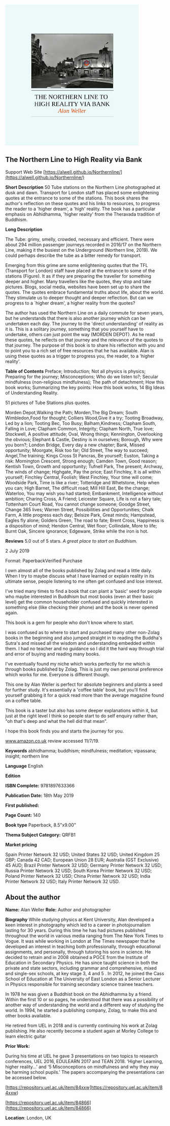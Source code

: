 ![Front cover](cover2.png)

## The Northern Line to High Reality via Bank

 Support Web Site [https://alwell.github.io/Northernline/](https://alwell.github.io/Northernline/)

**Short Description** 
50 Tube stations on the Northern Line photographed at dusk and dawn. Transport for London staff has placed some enlightening quotes at the entrance to some of the stations. This book shares the author's reflection on these quotes and his links to resources, to progress the reader to a 'higher dream', a 'high' reality.  The book has a particular emphasis on Abhidhamma, 'higher reality' from the Theravada tradition of Buddhism.

**Long Description**


The Tube: grimy, smelly, crowded, necessary and efficient. There were about 294 million passenger journeys recorded in 2016/17 on the Northern Line, making it the busiest on the Underground (Northern line, 2019). We could perhaps describe the tube as a bitter remedy for transport.

Emerging from this grime are some enlightening quotes that the TFL (Transport for London) staff have placed at the entrance to some of the stations (Figure). It as if they are preparing the traveller for something deeper and higher. Many travellers like the quotes, they stop and take pictures. Blogs, social media, websites have been set up to share the quotes. The quotes embrace fundamental truths about life, about the world. They stimulate us to deeper thought and deeper reflection. But can we progress to a `higher dream', a higher reality from the quotes?

The author has used the Northern Line on a daily commute for seven years, but he understands that there is also another journey which can be undertaken each day. The journey to the 'direct understanding' of reality as it is. This is a solitary journey, something that you yourself have to undertake, others can just point the way (MORDEN DEPOT). As he read these quotes, he reflects on that journey and the relevance of the quotes to that journey.  The purpose of this book is to share his reflection with you and to point you to a rich set of free resources that he has available.  Alan is using these quotes as a trigger to progress you, the reader, to a 'higher reality'. 


**Table of Contents** 
Preface; Introduction; Not all physics is physics; Preparing for the journey; Misconceptions; Who do we listen to?; Secular mindfulness (non-religious mindfulness); The path of detachment; How this book works; Summarizing the key points: How this book works, 14 Big Ideas of Understanding Reality.

51 pictures of Tube Stations plus quotes.

Morden Depot,Walking the Path; Morden,The Big Dream; South Wimbledon,Food for thought; Colliers Wood,Give it a try; Tooting Broadway, Led by a lion; Tooting Bec, Too Busy; Balham,Kindness; Clapham South, Falling in Love; Clapham Common, Integrity; Clapham North, True love; Stockwell, A positive attitude; Oval, Wrong things; Kennington, Overlooking the obvious; Elephant & Castle, Destiny is in ourselves; Borough, Why were you born?; London Bridge, Every day a new chapter; Bank, Missed opportunity; Moorgate, Risk too far; Old Street, The way to succeed; Angel,The training; Kings Cross St Pancras, Be yourself; Euston, Taking a risk: Mornington Crescent, Strong enough; Camden Town, Good reason; Kentish Town, Growth and opportunity; Tufnell Park, The present; Archway, The winds of change; Highgate, Pay the price; East Finchley, It is all within yourself; Finchley Central, Foolish; West Finchley, Your time will come; Woodside Park, Time is like a river; Totteridge and Whetstone, Help when you can; High Barnet, The difficult road; Mill Hill East, Be the change; Waterloo, You may wish you had started; Embankment, Intelligence without ambition; Charing Cross, A Friend; Leicester Square, Life is not a fairy tale; Tottenham Court Road, You cannot change someone; Goodge Street, Change 365 lives; Warren Street, Possibilities and Opportunities; Chalk Farm, A little progress each day; Belsize Park, Great minds; Hampstead, Eagles fly alone; Golders Green, The road to fate; Brent Cross, Happiness is a disposition of mind; Hendon Central, Wet floor; Collindale, More to life; Burnt Oak, Sincere ignorance; Edgeware, Strike while the iron is hot.

**Reviews**
5.0 out of 5 stars. *A great place to start on Buddhism.*

2 July 2019

Format: PaperbackVerified Purchase

I own almost all of the books published by Zolag and read a little daily. When I try to maybe discuss what I have learned or explain reality in its ultimate sense, people listening to me often get confused and lose interest.

I've tried many times to find a book that can plant a 'basic' seed for people who maybe interested in Buddhism but most books (even at their basic level) get the common householder confused and quickly interested in something else (like checking their phone) and the book is never opened again.

This book is a gem for people who don't know where to start.

I was confused as to where to start and purchased many other non-Zolag books in the beginning and also jumped straight in to reading the Buddha's Sutra's and missed all the wisdom and understanding embedded within them.
I had no teacher and no guidance so I did it the hard way through trial and error of buying and reading many books.

I've eventually found my niche which works perfectly for me which is through books published by Zolag. This is just my own personal preference which works for me. Everyone is different though.

This one by Alan Weller is perfect for absolute beginners and plants a seed for further study. It's essentially a 'coffee table' book, but you'll find yourself grabbing it for a quick read more than the average magazine found on a coffee table.

This book is a taster but also has some deeper explanations within it, but just at the right level I think so people start to do self enquiry rather than, "oh that's deep and what the hell did that mean".

I hope this book finds you and starts the journey for you.

www.amazon.co.uk review accessed 11/7/19.

**Keywords** abhidhamma; buddhism; mindfulness; meditation; vipassana; insight; northern line

**Language** English

**Edition** 

**ISBN Complete:** 9781897633366

**Publication Date:** 18th May 2019

**First published:** 

**Page Count:** 140

**Book type** Paperback, 8.5"x9.00"

**Thema Subject Category:** QRFB1

**Market pricing**

Spain Printer Network 	32 USD;
United States 	32 USD;
United Kingdom 	25 GBP;
Canada 	42 CAD;
European Union 	28 EUR;
Australia (GST Exclusive) 45 AUD;
Brazil Printer Network 	32 USD;
Germany Printer Network 32 USD;
Russia Printer Network 	32 USD;
South Korea Printer Network 	32 USD;
Poland Printer Network 	32 USD; 
China Printer Network 	32 USD; 
India Printer Network 	32 USD; 
Italy Printer Network 	32 USD. 



## About the author

**Name:** Alan Weller 	**Role:** Author	and photographer

**Biography**
While studying physics at Kent University, Alan developed a keen interest in photography which led to a career in photojournalism lasting for 30 years. During this time he has had pictures published throughout the world in various media ranging from The New York Times to Vogue. It was while working in London at The Times newspaper that he developed an interest in teaching both professionally, through educational assignments, and personally, through tutoring his sons in science. He decided to retrain and in 2008 obtained a PGCE from the Institute of Education in Secondary Physics. He has since taught science in both the private and state sectors, including grammar and comprehensive, mixed and single-sex schools, at key stage 3, 4 and 5
. 
In 2012, he joined the Cass School of Education at The University of East London as a Senior Lecturer in Physics responsible for training secondary science trainee teachers. 

In 1978 he was given a Buddhist book on the Abhidhamma by a friend. Within the first 10 or so pages, he understood that there was a possibility of another way of understanding the world and a different way of studying the world. In 1994, he started a publishing company, Zolag, to make this and other books available. 

He retired from UEL in 2018 and is currently continuing his work at Zolag publishing. He also recently become a student again at Morley College to learn electric guitar

**Prior Work:**

During his time at UEL he gave 3 presentations on two topics to research conferences, UEL 2016, EDULEARN 2017 and TEAN 2018. ‘Higher Learning, higher reality...’  and ‘5 Misconceptions on mindfulness and why they may be harming school pupils.’ The papers accompanying the presentations can be accessed below.

[https://repository.uel.ac.uk/item/84xxw]https://repository.uel.ac.uk/item/84xxw)

[https://repository.uel.ac.uk/item/84866](https://repository.uel.ac.uk/item/84866)



**Location**: London, UK
